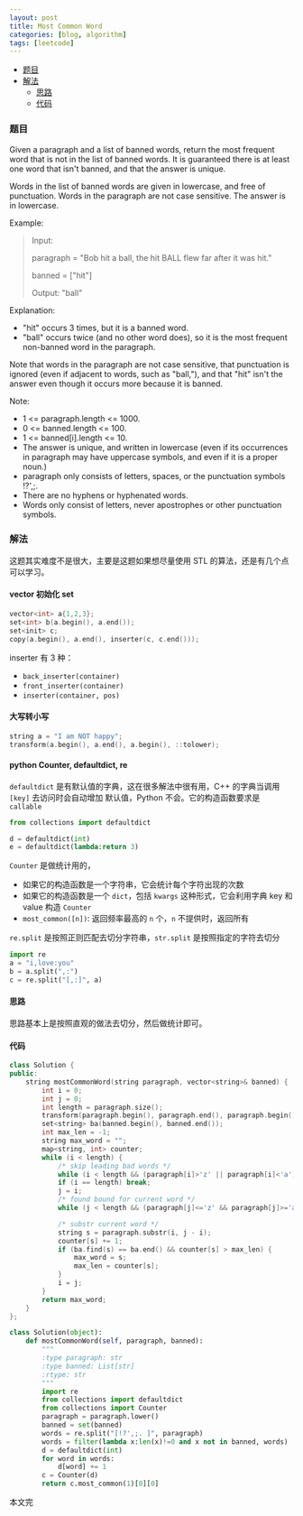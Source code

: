 ```yaml
---
layout: post
title: Most Common Word
categories: [blog, algorithm]
tags: [leetcode]
---
```


+ [题目](#problem)
+ [解法](#solution)
  + [思路](#way)
  + [代码](#code)


<a id="problem"></a>

### 题目

Given a paragraph and a list of banned words, return the most frequent word that is not in the
 list of banned words.  It is guaranteed there is at least one word that isn't banned,
 and that the answer is unique.

Words in the list of banned words are given in lowercase, and free of punctuation.
 Words in the paragraph are not case sensitive.  The answer is in lowercase.

Example:

> Input:
>
> paragraph = "Bob hit a ball, the hit BALL flew far after it was hit."
>
> banned = ["hit"]
>
> Output: "ball"

Explanation:

+ "hit" occurs 3 times, but it is a banned word.
+ "ball" occurs twice (and no other word does),
  so it is the most frequent non-banned word in the paragraph.

Note that words in the paragraph are not case sensitive,
that punctuation is ignored (even if adjacent to words, such as "ball,"),
and that "hit" isn't the answer even though it occurs more because it is banned.

Note:

+ 1 <= paragraph.length <= 1000.
+ 0 <= banned.length <= 100.
+ 1 <= banned[i].length <= 10.
+ The answer is unique, and written in lowercase (even if its occurrences in
  paragraph may have uppercase symbols, and even if it is a proper noun.)
+ paragraph only consists of letters, spaces, or the punctuation symbols !?',;.
+ There are no hyphens or hyphenated words.
+ Words only consist of letters, never apostrophes or other punctuation symbols.

<a id="solution"></a>

### 解法

这题其实难度不是很大，主要是这题如果想尽量使用 STL 的算法，还是有几个点可以学习。

#### vector 初始化 set

```cpp
vector<int> a{1,2,3};
set<int> b(a.begin(), a.end());
set<init> c;
copy(a.begin(), a.end(), inserter(c, c.end()));
```

inserter 有 3 种：

+ `back_inserter(container)`
+ `front_inserter(container)`
+ `inserter(container, pos)`

#### 大写转小写

```cpp
string a = "I am NOT happy";
transform(a.begin(), a.end(), a.begin(), ::tolower);
```

#### python Counter, defaultdict, re

`defaultdict` 是有默认值的字典，这在很多解法中很有用，C++ 的字典当调用 `[key]` 去访问时会自动增加
默认值，Python 不会。它的构造函数要求是 `callable`

```python
from collections import defaultdict

d = defaultdict(int)
e = defaultdict(lambda:return 3)

```

`Counter` 是做统计用的，

+ 如果它的构造函数是一个字符串，它会统计每个字符出现的次数
+ 如果它的构造函数是一个 `dict`，包括 `kwargs` 这种形式，它会利用字典 key 和 value 构造 `Counter`
+ `most_common([n])`: 返回频率最高的 `n` 个，`n` 不提供时，返回所有

`re.split` 是按照正则匹配去切分字符串，`str.split` 是按照指定的字符去切分

```python
import re
a = "i,love:you"
b = a.split(",:")
c = re.split("[,:]", a)
```

<a id="way"></a>

#### 思路

思路基本上是按照直观的做法去切分，然后做统计即可。

<a id="code"></a>

#### 代码

```cpp
class Solution {
public:
    string mostCommonWord(string paragraph, vector<string>& banned) {
        int i = 0;
        int j = 0;
        int length = paragraph.size();
        transform(paragraph.begin(), paragraph.end(), paragraph.begin(), ::tolower);
        set<string> ba(banned.begin(), banned.end());
        int max_len = -1;
        string max_word = "";
        map<string, int> counter;
        while (i < length) {
            /* skip leading bad words */
            while (i < length && (paragraph[i]>'z' || paragraph[i]<'a')) i++;
            if (i == length) break;
            j = i;
            /* found bound for current word */
            while (j < length && (paragraph[j]<='z' && paragraph[j]>='a')) j++;

            /* substr current word */
            string s = paragraph.substr(i, j - i);
            counter[s] += 1;
            if (ba.find(s) == ba.end() && counter[s] > max_len) {
                max_word = s;
                max_len = counter[s];
            }
            i = j;
        }
        return max_word;
    }
};
```

```python
class Solution(object):
    def mostCommonWord(self, paragraph, banned):
        """
        :type paragraph: str
        :type banned: List[str]
        :rtype: str
        """
        import re
        from collections import defaultdict
        from collections import Counter
        paragraph = paragraph.lower()
        banned = set(banned)
        words = re.split("[!?',;. ]", paragraph)
        words = filter(lambda x:len(x)!=0 and x not in banned, words)
        d = defaultdict(int)
        for word in words:
            d[word] += 1
        c = Counter(d)
        return c.most_common(1)[0][0]
```

本文完
